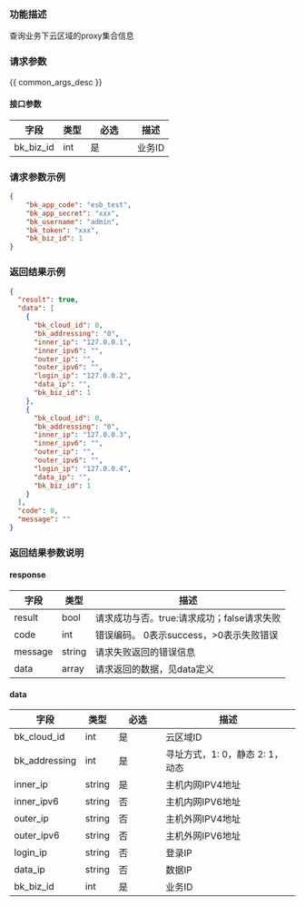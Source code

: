 ### 功能描述

查询业务下云区域的proxy集合信息

### 请求参数

{{ common_args_desc }}

#### 接口参数

| 字段        | 类型  | <div style="width: 50pt">必选</div> | 描述   |
| --------- | --- | --------------------------------- | ---- |
| bk_biz_id | int | 是                                 | 业务ID |

### 请求参数示例

```json
{
    "bk_app_code": "esb_test",
    "bk_app_secret": "xxx",
    "bk_username": "admin",
    "bk_token": "xxx",
    "bk_biz_id": 1
}
```

### 返回结果示例

```json
{
  "result": true,
  "data": [
    {
      "bk_cloud_id": 0,
      "bk_addressing": "0",
      "inner_ip": "127.0.0.1",
      "inner_ipv6": "",
      "outer_ip": "",
      "outer_ipv6": "",
      "login_ip": "127.0.0.2",
      "data_ip": "",
      "bk_biz_id": 1
    },
    {
      "bk_cloud_id": 0,
      "bk_addressing": "0",
      "inner_ip": "127.0.0.3",
      "inner_ipv6": "",
      "outer_ip": "",
      "outer_ipv6": "",
      "login_ip": "127.0.0.4",
      "data_ip": "",
      "bk_biz_id": 1
    }
  ],
  "code": 0,
  "message": ""
}
```

### 返回结果参数说明

#### response

| 字段      | 类型           | 描述                         |
| ------- | ------------ | -------------------------- |
| result  | bool         | 请求成功与否。true:请求成功；false请求失败 |
| code    | int          | 错误编码。 0表示success，>0表示失败错误  |
| message | string       | 请求失败返回的错误信息                |
| data    | array | 请求返回的数据，见data定义            |

#### data

| 字段            | 类型     | <div style="width: 50pt">必选</div> | 描述                   |
| ------------- | ------ | --------------------------------- | -------------------- |
| bk_cloud_id   | int    | 是                                 | 云区域ID                |
| bk_addressing | int    | 是                                 | 寻址方式，1: 0，静态 2: 1，动态 |
| inner_ip      | string | 是                                 | 主机内网IPV4地址           |
| inner_ipv6    | string | 否                                 | 主机内网IPV6地址           |
| outer_ip      | string | 否                                 | 主机外网IPV4地址           |
| outer_ipv6    | string | 否                                 | 主机外网IPV6地址           |
| login_ip      | string | 否                                 | 登录IP                 |
| data_ip       | string | 否                                 | 数据IP                 |
| bk_biz_id     | int    | 是                                 | 业务ID                 |
